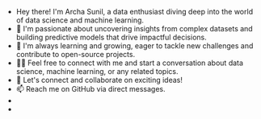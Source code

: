 - Hey there! I'm Archa Sunil, a data enthusiast diving deep into the world of data science and machine learning.
- 👀  I'm passionate about uncovering insights from complex datasets and building predictive models that drive impactful decisions. 
- 🌱  I'm always learning and growing, eager to tackle new challenges and contribute to open-source projects.
-  ⛓️‍💥 Feel free to connect with me and start a conversation about data science, machine learning, or any related topics.
- 🚀 Let's connect and collaborate on exciting ideas!
- 📫 Reach me on GitHub via direct messages.
-  
- 

<!---
ARCHARENADEV/ARCHARENADEV is a ✨ special ✨ repository because its `README.md` (this file) appears on your GitHub profile.
You can click the Preview link to take a look at your changes.
--->
